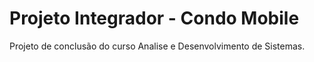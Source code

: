 # Projeto Integrador - Condo Mobile
Projeto de conclusão do curso Analise e Desenvolvimento de Sistemas.